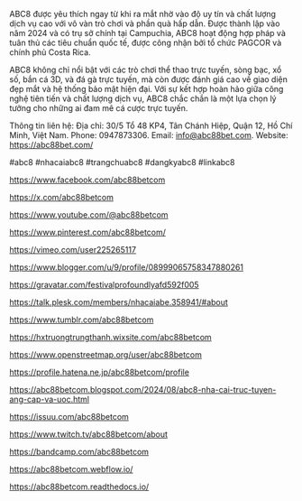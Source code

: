 ABC8 được yêu thích ngay từ khi ra mắt nhờ vào độ uy tín và chất lượng dịch vụ cao với vô vàn trò chơi và phần quà hấp dẫn. Được thành lập vào năm 2024 và có trụ sở chính tại Campuchia, ABC8 hoạt động hợp pháp và tuân thủ các tiêu chuẩn quốc tế, được công nhận bởi tổ chức PAGCOR và chính phủ Costa Rica.

ABC8 không chỉ nổi bật với các trò chơi thể thao trực tuyến, sòng bạc, xổ số, bắn cá 3D, và đá gà trực tuyến, mà còn được đánh giá cao về giao diện đẹp mắt và hệ thống bảo mật hiện đại. Với sự kết hợp hoàn hảo giữa công nghệ tiên tiến và chất lượng dịch vụ, ABC8 chắc chắn là một lựa chọn lý tưởng cho những ai đam mê cá cược trực tuyến.

Thông tin liên hệ:
Địa chỉ: 30/5 Tổ 48 KP4, Tân Chánh Hiệp, Quận 12, Hồ Chí Minh, Việt Nam.
Phone: 0947873306.
Email: info@abc88bet.com.
Website: https://abc88bet.com/

#abc8 #nhacaiabc8 #trangchuabc8 #dangkyabc8 #linkabc8

https://www.facebook.com/abc88betcom

https://x.com/abc88betcom

https://www.youtube.com/@abc88betcom

https://www.pinterest.com/abc88betcom/

https://vimeo.com/user225265117

https://www.blogger.com/u/9/profile/08999065758347880261

https://gravatar.com/festivalprofoundlyafd592f005

https://talk.plesk.com/members/nhacaiabe.358941/#about

https://www.tumblr.com/abc88betcom

https://hxtruongtrungthanh.wixsite.com/abc88betcom

https://www.openstreetmap.org/user/abc88betcom

https://profile.hatena.ne.jp/abc88betcom/profile

https://abc88betcom.blogspot.com/2024/08/abc8-nha-cai-truc-tuyen-ang-cap-va-uoc.html

https://issuu.com/abc88betcom

https://www.twitch.tv/abc88betcom/about

https://bandcamp.com/abc88betcom

https://abc88betcom.webflow.io/

https://abc88betcom.readthedocs.io/
